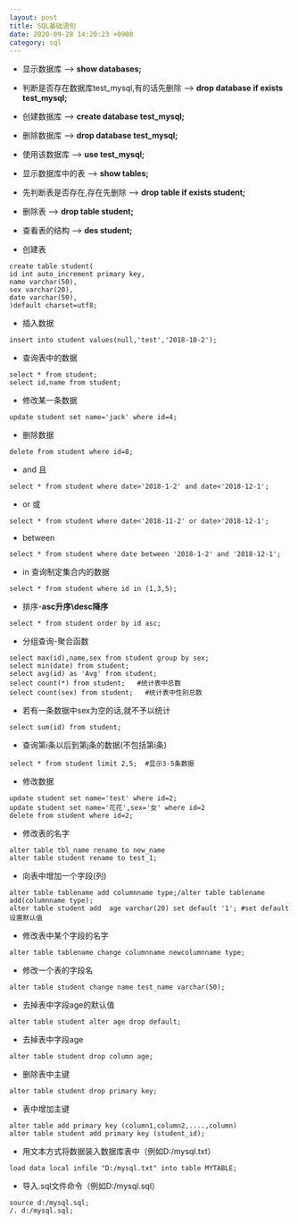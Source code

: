 ```yaml
---
layout: post
title: SQL基础语句
date: 2020-09-28 14:20:23 +0900
category: sql
---
```


* 显示数据库
--> **show databases;**

* 判断是否存在数据库test_mysql,有的话先删除
--> **drop database if exists test_mysql;**

* 创建数据库
--> **create database test_mysql;**

* 删除数据库
--> **drop database test_mysql;**

* 使用该数据库
--> **use test_mysql;**

* 显示数据库中的表
--> **show tables;**

* 先判断表是否存在,存在先删除
--> **drop table if exists student;**

* 删除表
--> **drop table student;**

* 查看表的结构
--> **des student;**

* 创建表
```
create table student(
id int auto_increment primary key,
name varchar(50),
sex varchar(20),
date varchar(50),
)default charset=utf8;
```

* 插入数据
```
insert into student values(null,'test','2018-10-2');
```

* 查询表中的数据
```
select * from student;
select id,name from student;
```

* 修改某一条数据
```
update student set name='jack' where id=4;
```

* 删除数据
```
delete from student where id=8;
```

* and 且
```
select * from student where date>'2018-1-2' and date<'2018-12-1';
```

* or 或
```
select * from student where date<'2018-11-2' or date>'2018-12-1';
```

* between
```
select * from student where date between '2018-1-2' and '2018-12-1';
```

* in 查询制定集合内的数据
```
select * from student where id in (1,3,5);
```

* 排序-**asc升序\desc降序**
```
select * from student order by id asc;
```

* 分组查询-聚合函数
```
select max(id),name,sex from student group by sex;
select min(date) from student;
select avg(id) as 'Avg' from student;
select count(*) from student;   #统计表中总数
select count(sex) from student;   #统计表中性别总数
```

* 若有一条数据中sex为空的话,就不予以统计
```
select sum(id) from student;
```

* 查询第i条以后到第j条的数据(不包括第i条)
```
select * from student limit 2,5;  #显示3-5条数据
```

* 修改数据
```
update student set name='test' where id=2;
update student set name='花花',sex='女' where id=2
delete from student where id=2;
```

* 修改表的名字
```
alter table tbl_name rename to new_name
alter table student rename to test_1;
```

* 向表中增加一个字段(列)
```
alter table tablename add columnname type;/alter table tablename add(columnname type);
alter table student add  age varchar(20) set default '1'; #set default 设置默认值
```

* 修改表中某个字段的名字
```
alter table tablename change columnname newcolumnname type;
```
* 修改一个表的字段名
```
alter table student change name test_name varchar(50);
```

* 去掉表中字段age的默认值
```
alter table student alter age drop default;
```

* 去掉表中字段age
```
alter table student drop column age;
```

* 删除表中主键
```
alter table student drop primary key;
```

* 表中增加主键
```
alter table add primary key (column1,column2,....,column)
alter table student add primary key (student_id);
```

* 用文本方式将数据装入数据库表中（例如D:/mysql.txt）
```
load data local infile "D:/mysql.txt" into table MYTABLE;
```

* 导入.sql文件命令（例如D:/mysql.sql）
```
source d:/mysql.sql;
/. d:/mysql.sql;
```


